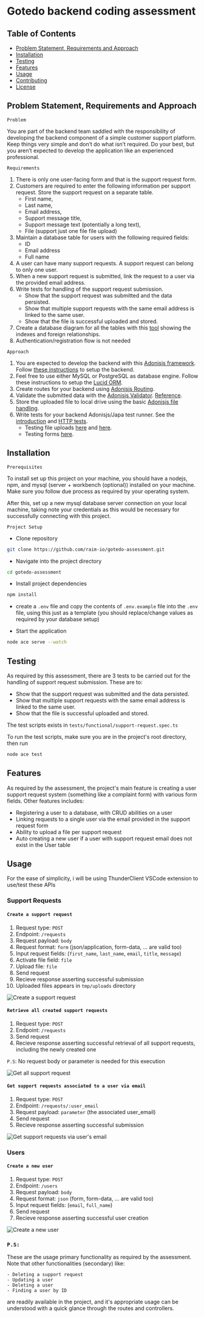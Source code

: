 # Gotedo backend coding assessment

## Table of Contents

- [Problem Statement, Requirements and Approach](#problem-statement-requirements-and-approach)
- [Installation](#installation)
- [Testing](#testing)
- [Features](#features)
- [Usage](#usage)
- [Contributing](#contributing)
- [License](#license)

## Problem Statement, Requirements and Approach

`Problem`

You are part of the backend team saddled with the responsibility of developing the backend component of a simple customer support platform. Keep things very simple and don’t do what isn’t required. Do your best, but you aren’t expected to develop the application like an experienced professional.

`Requirements`

1. There is only one user-facing form and that is the support request form.
2. Customers are required to enter the following information per support request. Store the support request on a separate table.
	- First name,
	- Last name,
	- Email address,
	- Support message title,
	- Support message text (potentially a long text),
	- File (support just one file file upload)
3. Maintain a database table for users with the following required fields:
	- ID
	- Email address
	- Full name
4. A user can have many support requests. A support request can belong to only one user.
5. When a new support request is submitted, link the request to a user via the provided email address.
6. Write tests for handling of the support request submission.
	- Show that the support request was submitted and the data persisted.
	- Show that multiple support requests with the same email address is linked to the same user.
	- Show that the file is successful uploaded and stored.
7. Create a database diagram for all the tables with this [tool](https://dbdiagram.io/home) showing the indexes and foreign relationships.
8. Authentication/registration flow is not needed

`Approach `

1. You are expected to develop the backend with this [Adonisjs framework](https://adonisjs.com/). Follow [these instructions](https://docs.adonisjs.com/guides/installation) to setup the backend.
2. Feel free to use either MySQL or PostgreSQL as database engine. Follow these instructions to setup the [Lucid ORM](https://docs.adonisjs.com/guides/database/introduction).
3. Create routes for your backend using [Adonisjs Routing](https://docs.adonisjs.com/guides/routing).
4. Validate the submitted data with the [Adonisjs Validator](https://docs.adonisjs.com/guides/validator/introduction). [Reference](https://docs.adonisjs.com/reference/validator/schema/string).
5. Store the uploaded file to local drive using the basic [Adonisjs file handling](https://docs.adonisjs.com/guides/file-uploads).
6. Write tests for your backend Adonisjs/Japa test runner. See the [introduction](https://docs.adonisjs.com/guides/testing/introduction) and [HTTP tests](https://docs.adonisjs.com/guides/testing/http-tests). 
	- Testing file uploads [here](https://docs.adonisjs.com/guides/testing/http-tests#file-uploads) and [here](https://v2.japa.dev/docs/plugins/api-client#file-uploads).
	- Testing forms [here](https://docs.adonisjs.com/guides/testing/http-tests#file-uploads).


## Installation

`Prerequisites`

To install set up this project on your machine, you should have a nodejs, npm, and mysql (server + workbench (optional)) installed on your machine. Make sure you follow due process as required by your operating system.

After this, set up a new mysql database server connection on your local machine, taking note your credentials as this would be necessary for successfully connecting with this project.

`Project Setup`

- Clone repository
```bash
git clone https://github.com/raim-io/gotedo-assessment.git

```

- Navigate into the project directory
```bash
cd gotedo-assessment
```

- Install project dependencies
```bash
npm install
```
- create a `.env` file and copy the contents of `.env.example` file into the `.env` file, using this just as a template (you should replace/change values as required by your database setup)

- Start the application

```bash
node ace serve --watch
```


## Testing

As required by this assessment, there are 3 tests to be carried out for the handling of support request submission. These are to:

- Show that the support request was submitted and the data persisted.
- Show that multiple support requests with the same email address is linked to the same user.
- Show that the file is successful uploaded and stored.

The test scripts exists in `tests/functional/support-request.spec.ts`

To run the test scripts, make sure you are in the project's root directory, then run 
```bash
node ace test
```

## Features

As required by the assessment, the project's main feature is creating a user support request system (something like a complaint form) with various form fields. Other features includes:

- Registering a user to a database, with CRUD abilities on a user
- Linking requests to a single user via the email provided in the support request form
- Ability to upload a file per support request
- Auto creating a new user if a user with support request email does not exist in the User table


## Usage

For the ease of simplicity, i will be using ThunderClient VSCode extension to use/test these APIs

### Support Requests

#### `Create a support request`

1. Request type: `POST`
2. Endpoint: `/requests`
3. Request payload: `body`
4. Request format: `form` (json/application, form-data, ... are valid too)
5. Input request fields: (`first_name`, `last_name`, `email`, `title`, `message`)
6. Activate file field: `file`
7. Upload file: `file`
8. Send request
9. Recieve response asserting successful submission
10. Uploaded files appears in `tmp/uploads` directory

![Create a support request](./public/create-request.png)

#### `Retrieve all created support requests`

1. Request type: `POST`
2. Endpoint: `/requests`
3. Send request
4. Recieve response asserting successful retrieval of all support requests, including the newly created one

`P.S`: No request body or parameter is needed for this execution

![Get all support request](./public/get-requests.png)

#### `Get support requests associated to a user via email`

1. Request type: `POST`
2. Endpoint: `/requests/:user_email`
3. Request payload: `parameter` (the associated user_email)
4. Send request
5. Recieve response asserting successful submission

![Get support requests via user's email](./public/get-requests-via-email.png)


### Users

#### `Create a new user`

1. Request type: `POST`
2. Endpoint: `/users`
3. Request payload: `body`
4. Request format: `json` (form, form-data, ... are valid too)
5. Input request fields: (`email`, `full_name`)
6. Send request
7. Recieve response asserting successful user creation

![Create a new user](./public/create-user.png)

### `P.S:`
These are the usage primary functionality as required by the assessment. Note that other functionalities (secondary) like:

	- Deleting a support request
	- Updating a user
	- Deleting a user
	- Finding a user by ID

are readily available in the project, and it's appropriate usage can be understood with a quick glance through the routes and controllers.